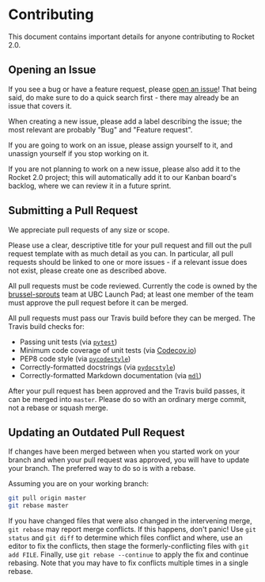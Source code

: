 # Contributing

This document contains important details for anyone contributing to Rocket 2.0.

## Opening an Issue

If you see a bug or have a feature request, please [open an issue](https://github.com/ubclaunchpad/rocket2.0/issues)!
That being said, do make sure to do a quick search first - there may
already be an issue that covers it.

When creating a new issue, please add a label describing the issue;
the most relevant are probably "Bug" and "Feature request".

If you are going to work on an issue, please assign yourself to it,
and unassign yourself if you stop working on it.

If you are not planning to work on a new issue, please also add it
to the Rocket 2.0 project; this will automatically add it to our
Kanban board's backlog, where we can review it in a future sprint.

## Submitting a Pull Request

We appreciate pull requests of any size or scope.

Please use a clear, descriptive title for your pull request and fill
out the pull request template with as much detail as you can. In
particular, all pull requests should be linked to one or more
issues - if a relevant issue does not exist, please create one as
described above.

All pull requests must be code reviewed. Currently the code is owned by the
[brussel-sprouts](https://github.com/orgs/ubclaunchpad/teams/brussel-sprouts)
team at UBC Launch Pad; at least one member of the team must approve the pull
request before it can be merged.

All pull requests must pass our Travis build before they can be merged.
The Travis build checks for:

* Passing unit tests (via [`pytest`](https://pytest.org))
* Minimum code coverage of unit tests (via [Codecov.io](https://codecov.io/))
* PEP8 code style (via [`pycodestyle`](http://pycodestyle.pycqa.org/en/latest/))
* Correctly-formatted docstrings (via [`pydocstyle`](http://www.pydocstyle.org/en/2.1.1/))
* Correctly-formatted Markdown documentation (via [`mdl`](https://github.com/markdownlint/markdownlint))

After your pull request has been approved and the Travis build passes,
it can be merged into `master`. Please do so with an ordinary merge commit,
not a rebase or squash merge.

## Updating an Outdated Pull Request

If changes have been merged between when you started work on your branch and when
your pull request was approved, you will have to update your branch.
The preferred way to do so is with a rebase.

Assuming you are on your working branch:

```bash
git pull origin master
git rebase master
```

If you have changed files that were also changed in the intervening merge,
`git rebase` may report merge conflicts. If this happens, don't panic!
Use `git status` and `git diff` to determine which files conflict and where,
use an editor to fix the conflicts, then stage the formerly-conflicting files
with `git add FILE`. Finally, use `git rebase --continue` to apply the fix and
continue rebasing. Note that you may have to fix conflicts multiple times
in a single rebase.
